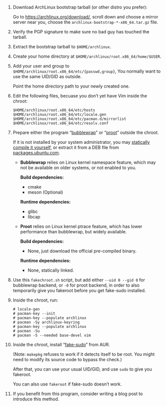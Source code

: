 1.  Download ArchLinux bootstrap tarball (or other distro you prefer):

    Go to <https://archlinux.org/download/>, scroll down and choose a mirror server near you, choose the `archlinux-bootstrap-*-x86_64.tar.gz` file.

2.  Verify the PGP signature to make sure no bad guy has touched the tarball.

3.  Extract the bootstrap tarball to `$HOME/archlinux`.

4.  Create your home directory at `$HOME/archlinux/root.x86_64/home/$USER`.

5.  Add your user and group to `$HOME/archlinux/root.x86_64/etc/{passwd,group}`, You normally want to use the same UID/GID as outside.

    Point the home directory path to your newly created one.

6.  Edit the following files, becuase you don’t yet have Vim inside the chroot:

    ```
    $HOME/archlinux/root.x86_64/etc/hosts
    $HOME/archlinux/root.x86_64/etc/locale.gen
    $HOME/archlinux/root.x86_64/etc/pacman.d/mirrorlist
    $HOME/archlinux/root.x86_64/etc/resolv.conf
    ```

7.  Prepare either the program “[bubblewrap](https://github.com/containers/bubblewrap)” or “[proot](https://proot-me.github.io/)” outside the chroot.

    If it is not installed by your system administrator, you may [statically compile it yourself](bwrap-static-build.md), or extract it from a DEB file from [packages.ubuntu.com](https://packages.ubuntu.com/).

    * **Bubblewrap** relies on Linux kernel namespace feature, which may not be available on older systems, or not enabled to you.

      **Build dependencies:**
      * cmake
      * meson (Optional)

      **Runtime dependencies:**
      * glibc
      * libcap

    * **Proot** relies on Linux kernel ptrace feature, which has lower performance than bubblewrap, but widely available.

      **Build dependencies:**
      * None, just download the official pre-compiled binary.

      **Runtime dependencies:**
      * None, statically linked.

8.  Use this `fakechroot.sh` script, but add either `--uid 0 --gid 0` for bubblewrap backend, or `-0` for proot backend, in order to also temporarily give you fakeroot before you get fake-sudo installed.

9.  Inside the chroot, run:

    ```
    # locale-gen
    # pacman-key --init
    # pacman-key --populate archlinux
    # pacman -Sy archlinux-keyring
    # pacman-key --populate archlinux
    # pacman -Su
    # pacman -S --needed base-devel vim
    ```

10. Inside the chroot, install “[fake-sudo](https://aur.archlinux.org/packages/fake-sudo)” from AUR.

    (Note: `makepkg` refuses to work if it detects itself to be root. You might need to modify its source code to bypass the check.)

    After that, you can use your usual UID/GID, and use `sudo` to give you fakeroot.

    You can also use `fakeroot` if fake-sudo doesn’t work.

11. If you benefit from this program, consider writing a blog post to introduce this method.
